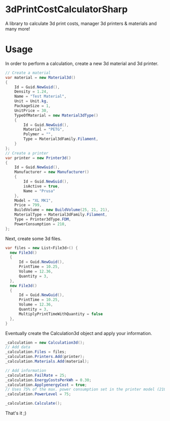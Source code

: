 # 3dPrintCostCalculatorSharp
A library to calculate 3d print costs, manager 3d printers & materials and many more!

# Usage
In order to perform a calculation, create a new 3d material and 3d printer.

```csharp
// Create a material
var material = new Material3d()
{
    Id = Guid.NewGuid(),
    Density = 1.24,
    Name = "Test Material",
    Unit = Unit.kg,
    PackageSize = 1,
    UnitPrice = 30,
    TypeOfMaterial = new Material3dType()
    {
        Id = Guid.NewGuid(),
        Material = "PETG",
        Polymer = "",
        Type = Material3dFamily.Filament,
    }
};
// Create a printer
var printer = new Printer3d()
{
    Id = Guid.NewGuid(),
    Manufacturer = new Manufacturer()
    {
        Id = Guid.NewGuid(),
        isActive = true,
        Name = "Prusa"
    },
    Model = "XL MK1",
    Price = 799,
    BuildVolume = new BuildVolume(25, 21, 21),
    MaterialType = Material3dFamily.Filament,
    Type = Printer3dType.FDM,
    PowerConsumption = 210,
};
```

Next, create some 3d files.
```csharp
var files = new List<File3d>() {
  new File3d()
  {
      Id = Guid.NewGuid(),
      PrintTime = 10.25,
      Volume = 12.36,
      Quantity = 3,
  },
  new File3d()
  {
      Id = Guid.NewGuid(),
      PrintTime = 10.25,
      Volume = 12.36,
      Quantity = 3,
      MultiplyPrintTimeWithQuantity = false
  },
}
```
Eventually create the Calculation3d object and apply your information.
```csharp
_calculation = new Calculation3d();
// Add data
_calculation.Files = files;
_calculation.Printers.Add(printer);
_calculation.Materials.Add(material);

// Add information
_calculation.FailRate = 25;
_calculation.EnergyCostsPerkWh = 0.30;
_calculation.ApplyenergyCost = true;
// Uses 75% of the max. power consumption set in the printer model (210 Watt)
_calculation.PowerLevel = 75;

_calculation.Calculate();
```

That's it ;)
